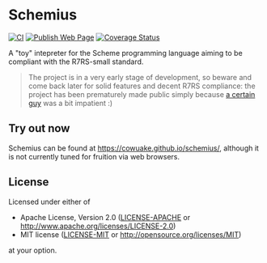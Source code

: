 # Schemius

[![CI](https://github.com/cowuake/schemius/actions/workflows/ci.yaml/badge.svg)](https://github.com/cowuake/schemius/actions/workflows/ci.yaml)
[![Publish Web Page](https://github.com/cowuake/schemius/actions/workflows/publish-web.yml/badge.svg)](https://github.com/cowuake/schemius/actions/workflows/publish-web.yml)
[![Coverage Status](https://coveralls.io/repos/github/cowuake/schemius/badge.svg)](https://coveralls.io/github/cowuake/schemius)

A "toy" intepreter for the Scheme programming language aiming to be compliant with the R7RS-small standard.

> The project is in a very early stage of development, so beware and come back later for solid features and decent R7RS compliance: the project has been prematurely made public simply because [a certain guy](https://github.com/dunklecat) was a bit impatient :)

## Try out now

Schemius can be found at https://cowuake.github.io/schemius/, although it is not currently tuned for fruition via web browsers.

## License

Licensed under either of

- Apache License, Version 2.0
    ([LICENSE-APACHE](LICENSE-APACHE) or http://www.apache.org/licenses/LICENSE-2.0)
- MIT license
    ([LICENSE-MIT](LICENSE-MIT) or http://opensource.org/licenses/MIT)

at your option.
